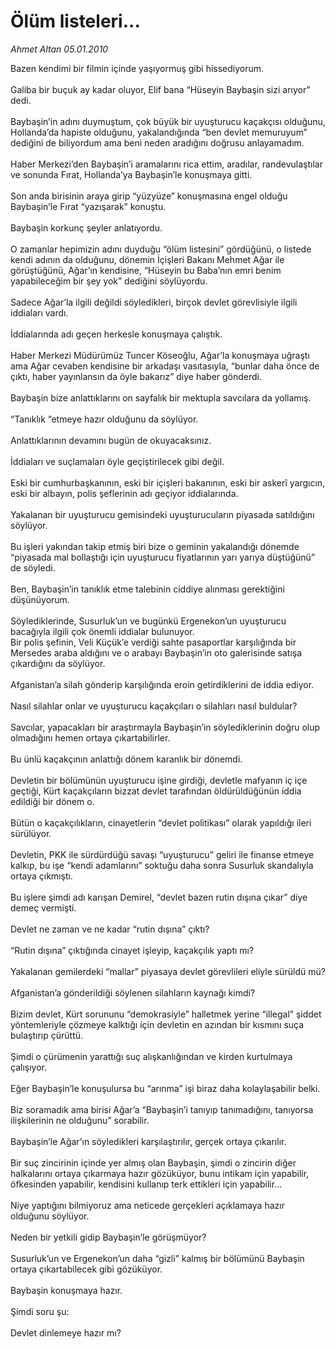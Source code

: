 # Ölüm listeleri...

*Ahmet Altan 05.01.2010*

<div class="taraf_structure_2col_1zq">
<div class="margen_n">



 <p>Bazen kendimi bir filmin içinde yaşıyormuş gibi hissediyorum. <br/><br/>Galiba bir buçuk ay kadar oluyor, Elif bana “Hüseyin Baybaşin sizi arıyor” dedi. <br/><br/>Baybaşin’in adını duymuştum, çok büyük bir uyuşturucu kaçakçısı olduğunu, Hollanda’da hapiste olduğunu, yakalandığında “ben devlet memuruyum” dediğini de biliyordum ama beni neden aradığını doğrusu anlayamadım. <br/><br/>Haber Merkezi’den Baybaşin’i aramalarını rica ettim, aradılar, randevulaştılar ve sonunda Fırat, Hollanda’ya Baybaşin’le konuşmaya gitti. <br/><br/>Son anda birisinin araya girip “yüzyüze” konuşmasına engel olduğu Baybaşin’le Fırat “yazışarak” konuştu. <br/><br/>Baybaşin korkunç şeyler anlatıyordu. <br/><br/>O zamanlar hepimizin adını duyduğu “ölüm listesini” gördüğünü, o listede kendi adının da olduğunu, dönemin İçişleri Bakanı Mehmet Ağar ile görüştüğünü, Ağar’ın kendisine, “Hüseyin bu Baba’nın emri benim yapabileceğim bir şey yok” dediğini söylüyordu. <br/><br/>Sadece Ağar’la ilgili değildi söyledikleri, birçok devlet görevlisiyle ilgili iddiaları vardı. <br/><br/>İddialarında adı geçen herkesle konuşmaya çalıştık. <br/><br/>Haber Merkezi Müdürümüz Tuncer Köseoğlu, Ağar’la konuşmaya uğraştı ama Ağar cevaben kendisine bir arkadaşı vasıtasıyla, “bunlar daha önce de çıktı, haber yayınlansın da öyle bakarız” diye haber gönderdi. <br/><br/>Baybaşin bize anlattıklarını on sayfalık bir mektupla savcılara da yollamış. <br/><br/>“Tanıklık “etmeye hazır olduğunu da söylüyor. <br/><br/>Anlattıklarının devamını bugün de okuyacaksınız. <br/><br/>İddiaları ve suçlamaları öyle geçiştirilecek gibi değil. <br/><br/>Eski bir cumhurbaşkanının, eski bir içişleri bakanının, eski bir askerî yargıcın, eski bir albayın, polis şeflerinin adı geçiyor iddialarında. <br/><br/>Yakalanan bir uyuşturucu gemisindeki uyuşturucuların piyasada satıldığını söylüyor. <br/><br/>Bu işleri yakından takip etmiş biri bize o geminin yakalandığı dönemde “piyasada mal bollaştığı için uyuşturucu fiyatlarının yarı yarıya düştüğünü” de söyledi. <br/><br/>Ben, Baybaşin’in tanıklık etme talebinin ciddiye alınması gerektiğini düşünüyorum. <br/><br/>Söylediklerinde, Susurluk’un ve bugünkü Ergenekon’un uyuşturucu bacağıyla ilgili çok önemli iddialar bulunuyor. <br/>Bir polis şefinin, Veli Küçük’e verdiği sahte pasaportlar karşılığında bir Mersedes araba aldığını ve o arabayı Baybaşin’in oto galerisinde satışa çıkardığını da söylüyor. <br/><br/>Afganistan’a silah gönderip karşılığında eroin getirdiklerini de iddia ediyor. <br/><br/>Nasıl silahlar onlar ve uyuşturucu kaçakçıları o silahları nasıl buldular? <br/><br/>Savcılar, yapacakları bir araştırmayla Baybaşin’in söylediklerinin doğru olup olmadığını hemen ortaya çıkartabilirler. <br/><br/>Bu ünlü kaçakçının anlattığı dönem karanlık bir dönemdi. <br/><br/>Devletin bir bölümünün uyuşturucu işine girdiği, devletle mafyanın iç içe geçtiği, Kürt kaçakçıların bizzat devlet tarafından öldürüldüğünün iddia edildiği bir dönem o. <br/><br/>Bütün o kaçakçılıkların, cinayetlerin “devlet politikası” olarak yapıldığı ileri sürülüyor. <br/><br/>Devletin, PKK ile sürdürdüğü savaşı “uyuşturucu” geliri ile finanse etmeye kalkıp, bu işe “kendi adamlarını” soktuğu daha sonra Susurluk skandalıyla ortaya çıkmıştı. <br/><br/>Bu işlere şimdi adı karışan Demirel, “devlet bazen rutin dışına çıkar” diye demeç vermişti. <br/><br/>Devlet ne zaman ve ne kadar “rutin dışına” çıktı? <br/><br/>“Rutin dışına” çıktığında cinayet işleyip, kaçakçılık yaptı mı? <br/><br/>Yakalanan gemilerdeki “mallar” piyasaya devlet görevlileri eliyle sürüldü mü? <br/><br/>Afganistan’a gönderildiği söylenen silahların kaynağı kimdi? <br/><br/>Bizim devlet, Kürt sorununu “demokrasiyle” halletmek yerine “illegal” şiddet yöntemleriyle çözmeye kalktığı için devletin en azından bir kısmını suça bulaştırıp çürüttü. <br/><br/>Şimdi o çürümenin yarattığı suç alışkanlığından ve kirden kurtulmaya çalışıyor. <br/><br/>Eğer Baybaşin’le konuşulursa bu “arınma” işi biraz daha kolaylaşabilir belki. <br/><br/>Biz soramadık ama birisi Ağar’a “Baybaşin’i tanıyıp tanımadığını, tanıyorsa ilişkilerinin ne olduğunu” sorabilir. <br/><br/>Baybaşin’le Ağar’ın söyledikleri karşılaştırılır, gerçek ortaya çıkarılır. <br/><br/>Bir suç zincirinin içinde yer almış olan Baybaşin, şimdi o zincirin diğer halkalarını ortaya çıkarmaya hazır gözüküyor, bunu intikam için yapabilir, öfkesinden yapabilir, kendisini kullanıp terk ettikleri için yapabilir... <br/><br/>Niye yaptığını bilmiyoruz ama neticede gerçekleri açıklamaya hazır olduğunu söylüyor. <br/><br/>Neden bir yetkili gidip Baybaşin’le görüşmüyor? <br/><br/>Susurluk’un ve Ergenekon’un daha “gizli” kalmış bir bölümünü Baybaşin ortaya çıkartabilecek gibi gözüküyor. <br/><br/>Baybaşin konuşmaya hazır. <br/><br/>Şimdi soru şu: <br/><br/>Devlet dinlemeye hazır mı?</p>
<br/>
<br/>
<br/>



<br/>


<div id="taraf_not">
</div>

</div>


</div>

